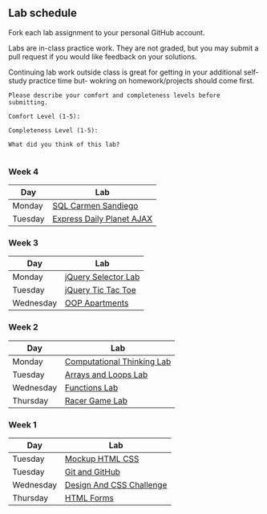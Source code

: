## Lab schedule

Fork each lab assignment to your personal GitHub account.

Labs are in-class practice work. They are not graded, but you may submit a pull request if you would like feedback on your solutions.

Continuing lab work outside class is great for getting in your additional self-study practice time but- wokring on homework/projects should come first.

```
Please describe your comfort and completeness levels before submitting.

Comfort Level (1-5):

Completeness Level (1-5):

What did you think of this lab?


```

### Week 4

| Day      | Lab                                                                       |
| ------   | --------                                                                  |
| Monday   | [SQL Carmen Sandiego](https://github.com/WDI-SEA/sql-carmen-san-diego)     |
| Tuesday   | [Express Daily Planet AJAX](https://github.com/WDI-SEA/express-daily-planet-ajax)     |



### Week 3

| Day      | Lab                                                                       |
| ------   | --------                                                                  |
| Monday   | [jQuery Selector Lab](https://github.com/WDI-SEA/jquery-selector-lab)             |
| Tuesday   | [jQuery Tic Tac Toe](https://github.com/WDI-SEA/jquery-tic-tac-toe)             |
| Wednesday   | [OOP Apartments](https://github.com/WDI-SEA/oop-apartments)             |


### Week 2

| Day        | Lab                                                                       |
| ------     | --------                                                                  |
| Monday     | [Computational Thinking Lab](https://github.com/WDI-SEA/computational-thinking-lab)             |
| Tuesday    | [Arrays and Loops Lab](https://github.com/WDI-SEA/arrays-loops-lab)       |
| Wednesday  | [Functions Lab](https://github.com/WDI-SEA/functions-lab)       |
| Thursday   | [Racer Game Lab](https://github.com/WDI-SEA/racer-game-lab)     |


### Week 1

| Day       | Lab                                                                       |
| ------    | --------                                                                  |
| Tuesday   | [Mockup HTML CSS](https://github.com/WDI-SEA/mockup-html-css)             |
| Tuesday   | [Git and GitHub](https://github.com/WDI-SEA/git-github-lab)       |
| Wednesday | [Design And CSS Challenge](https://github.com/WDI-SEA/design-css-challenge-lab)     |
| Thursday  | [HTML Forms](https://github.com/WDI-SEA/html-forms-lab)               |
